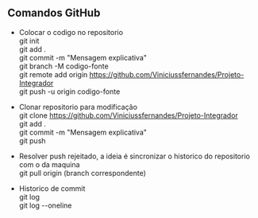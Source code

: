 ## Comandos GitHub
- Colocar o codigo no repositorio \
git init \
git add . \
git commit -m "Mensagem explicativa" \
git branch -M codigo-fonte \
git remote add origin https://github.com/Viniciussfernandes/Projeto-Integrador \
git push -u origin codigo-fonte

- Clonar repositorio para modificação\
git clone https://github.com/Viniciussfernandes/Projeto-Integrador \
git add . \
git commit -m "Mensagem explicativa" \
git push

- Resolver push rejeitado, a ideia é sincronizar o historico do repositorio com o da maquina\
git pull origin (branch correspondente)

- Historico de commit \
git log\
git log --oneline
